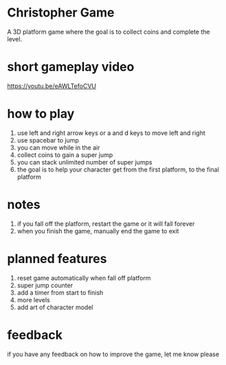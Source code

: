 # Christopher Game
A 3D platform game where the goal is to collect coins and complete the level.

# short gameplay video

https://youtu.be/eAWLTefoCVU

# how to play
1. use left and right arrow keys or a and d keys to move left and right
2. use spacebar to jump
3. you can move while in the air
4. collect coins to gain a super jump
5. you can stack unlimited number of super jumps
6. the goal is to help your character get from the first platform, to the final platform

# notes
1. if you fall off the platform, restart the game or it will fall forever
2. when you finish the game, manually end the game to exit

# planned features
1. reset game automatically when fall off platform
2. super jump counter
3. add a timer from start to finish
4. more levels
5. add art of character model

# feedback
if you have any feedback on how to improve the game, let me know please
